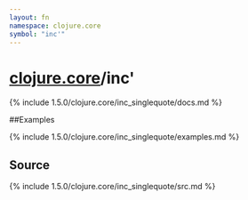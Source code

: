 ```yaml
---
layout: fn
namespace: clojure.core
symbol: "inc'"
---
```


# [clojure.core](../)/inc'

{% include 1.5.0/clojure.core/inc_singlequote/docs.md %}

##Examples

{% include 1.5.0/clojure.core/inc_singlequote/examples.md %}
## Source
{% include 1.5.0/clojure.core/inc_singlequote/src.md %}

